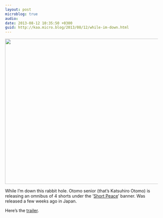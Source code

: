 ```yaml
---
layout: post
microblog: true
audio: 
date: 2013-08-12 10:35:50 +0300
guid: http://kaa.micro.blog/2013/08/12/while-im-down.html
---
```

<img src="https://micro.kaa.bz/uploads/2018/6eca497aab.jpg" alt="" width="840" height="480" class="alignnone size-full wp-image-525" /><p>While I&rsquo;m down this rabbit hole. Otomo senior (that&rsquo;s Katsuhiro Otomo) is releasing an omnibus of 4 shorts under the &rsquo;<a href="http://shortpeace-movie.com">Short Peace</a>&rsquo; banner. Was released a few weeks ago in Japan.</p>

<p>Here&rsquo;s the <a href="http://youtu.be/J5b3nsWT7u8">trailer</a>.</p>

